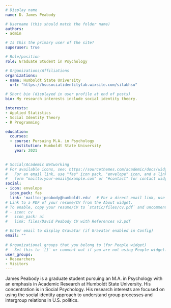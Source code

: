 ```yaml
---
# Display name
name: D. James Peabody

# Username (this should match the folder name)
authors:
- admin

# Is this the primary user of the site?
superuser: true

# Role/position
role: Graduate Student in Psychology

# Organizations/Affiliations
organizations:
- name: Humboldt State University
  url: "https://hsusocialidentitylab.wixsite.com/silabhsu"

# Short bio (displayed in user profile at end of posts)
bio: My research interests include social identity theory.

interests:
- Applied Statistics
- Social Identity Theory
- R Programming

education:
  courses:
  - course: Pursuing M.A. in Psychology
    institution: Humboldt State University
    year: 2021
  

# Social/Academic Networking
# For available icons, see: https://sourcethemes.com/academic/docs/widgets/#icons
#   For an email link, use "fas" icon pack, "envelope" icon, and a link in the
#   form "mailto:your-email@example.com" or "#contact" for contact widget.
social:
- icon: envelope
  icon_pack: fas
  link: 'mailto:jpeabody@humboldt.edu'  # For a direct email link, use "mailto:test@example.org".
# Link to a PDF of your resume/CV from the About widget.
# To enable, copy your resume/CV to `static/files/cv.pdf` and uncomment the lines below.  
# - icon: cv
#   icon_pack: ai
#   link: files/David Peabody CV with References v2.pdf

# Enter email to display Gravatar (if Gravatar enabled in Config)
email: ""
  
# Organizational groups that you belong to (for People widget)
#   Set this to `[]` or comment out if you are not using People widget.  
user_groups:
- Researchers
- Visitors
---
```


James Peabody is a graduate student pursuing an M.A. in Psychology with an emphasis in Academic Research at Humboldt State University. His concentration is in Social Psychology. His research interests are focused on using the social identity approach to understand group processes and intergroup relations in U.S. politics.

